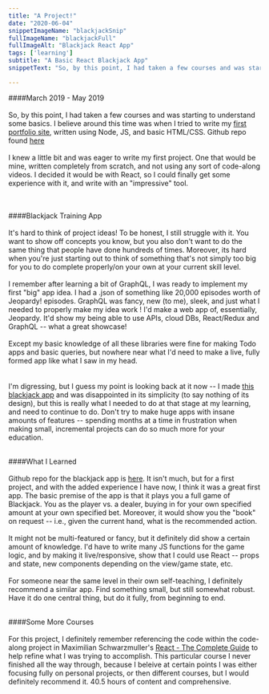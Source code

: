 ```yaml
---
title: "A Project!"
date: "2020-06-04"
snippetImageName: "blackjackSnip"
fullImageName: "blackjackFull"
fullImageAlt: "Blackjack React App"
tags: ['learning']
subtitle: "A Basic React Blackjack App"
snippetText: "So, by this point, I had taken a few courses and was starting to understand some basics.  I believe around this time was when I tried to write my first portfolio site, written using Node, JS, and basic HTML/CSS.  Github repo found here"

---
```

####March 2019 - May 2019
<br>
<br>
So, by this point, I had taken a few courses and was starting to understand some basics.  I believe around this time was when I tried to write my <a href = "http://old-portfolio-dcp.herokuapp.com/">first portfolio site</a>, written using Node, JS, and basic HTML/CSS.  Github repo found <a href = "https://github.com/Derek42588/PersonalSite">here</a>
<br>
<br>
I knew a little bit and was eager to write my first project.  One that would be mine, written completely from scratch, and not using any sort of code-along videos.  I decided it would be with React, so I could finally get some experience with it, and write with an "impressive" tool.  
<br>
<br>

####Blackjack Training App
<br>
<br>
It's hard to think of project ideas!  To be honest, I still struggle with it.  You want to show off concepts you know, but you also don't want to do the same thing that people have done hundreds of times.  Moreover, its hard when you're just starting out to think of something that's not simply too big for you to do complete properly/on your own at your current skill level.
<br>
<br>
I remember after learning a bit of GraphQL, I was ready to implement my first "big" app idea.  I had a .json of something like 20,000 episodes worth of Jeopardy! episodes.  GraphQL was fancy, new (to me), sleek, and just what I needed to properly make my idea work !  I'd make a web app of, essentially, Jeopardy.  It'd show my being able to use APIs, cloud DBs, React/Redux and GraphQL -- what a great showcase!
<br>
<br>
Except my basic knowledge of all these libraries were fine for making Todo apps and basic queries, but nowhere near what I'd need to make a live, fully formed app like what I saw in my head.  
<br>
<br>
I'm digressing, but I guess my point is looking back at it now -- I made <a href = "https://react-blackjack-dcp.firebaseapp.com/">this blackjack app</a> and was disappointed in its simplicity (to say nothing of its design), but this is really what I needed to do at that stage at my learning, and need to continue to do.  Don't try to make huge apps with insane amounts of features -- spending months at a time in frustration when making small, incremental projects can do so much more for your education.
<br>
<br>

####What I Learned
<br>
<br>
Github repo for the blackjack app is <a href = "https://github.com/Derek42588/react-blackjack">here</a>.  It isn't much, but for a first project, and with the added experience I have now, I think it was a great first app.  The basic premise of the app is that it plays you a full game of Blackjack.  You as the player vs. a dealer, buying in for your own specified amount at your own specified bet.  Moreover, it would show you the "book" on request -- i.e., given the current hand, what is the recommended action.
<br>
<br>
It might not be multi-featured or fancy, but it definitely did show a certain amount of knowledge.  I'd have to write many JS functions for the game logic, and by making it live/responsive, show that I could use React -- props and state, new components depending on the view/game state, etc.
<br>
<br>
For someone near the same level in their own self-teaching, I definitely recommend a similar app.  Find something small, but still somewhat robust.  Have it do one central thing, but do it fully, from beginning to end.
<br>
<br>

####Some More Courses
<br>
<br>
For this project, I definitely remember referencing the code within the code-along project in Maximilian Schwarzmuller's <a href = "https://www.udemy.com/course/react-the-complete-guide-incl-redux/">React - The Complete Guide</a> to help refine what I was trying to accomplish.  This particular course I never finished all the way through, because I beleive at certain points I was either focusing fully on personal projects, or then different courses, but I would definitely recommend it.  40.5 hours of content and comprehensive. 
